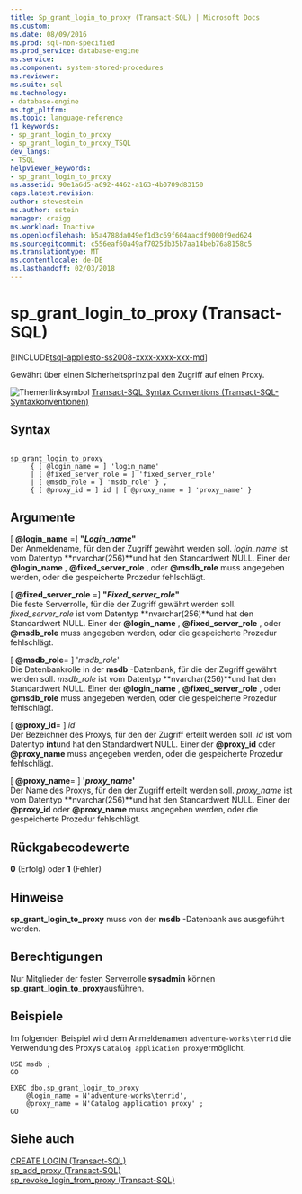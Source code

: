 ```yaml
---
title: Sp_grant_login_to_proxy (Transact-SQL) | Microsoft Docs
ms.custom: 
ms.date: 08/09/2016
ms.prod: sql-non-specified
ms.prod_service: database-engine
ms.service: 
ms.component: system-stored-procedures
ms.reviewer: 
ms.suite: sql
ms.technology:
- database-engine
ms.tgt_pltfrm: 
ms.topic: language-reference
f1_keywords:
- sp_grant_login_to_proxy
- sp_grant_login_to_proxy_TSQL
dev_langs:
- TSQL
helpviewer_keywords:
- sp_grant_login_to_proxy
ms.assetid: 90e1a6d5-a692-4462-a163-4b0709d83150
caps.latest.revision: 
author: stevestein
ms.author: sstein
manager: craigg
ms.workload: Inactive
ms.openlocfilehash: b5a4788da049ef1d3c69f604aacdf9000f9ed624
ms.sourcegitcommit: c556eaf60a49af7025db35b7aa14beb76a8158c5
ms.translationtype: MT
ms.contentlocale: de-DE
ms.lasthandoff: 02/03/2018
---
```

# <a name="spgrantlogintoproxy-transact-sql"></a>sp_grant_login_to_proxy (Transact-SQL)
[!INCLUDE[tsql-appliesto-ss2008-xxxx-xxxx-xxx-md](../../includes/tsql-appliesto-ss2008-xxxx-xxxx-xxx-md.md)]

  Gewährt über einen Sicherheitsprinzipal den Zugriff auf einen Proxy.  

  
 ![Themenlinksymbol](../../database-engine/configure-windows/media/topic-link.gif "Topic link icon") [Transact-SQL Syntax Conventions (Transact-SQL-Syntaxkonventionen)](../../t-sql/language-elements/transact-sql-syntax-conventions-transact-sql.md)  
  
## <a name="syntax"></a>Syntax  
  
```  
  
sp_grant_login_to_proxy   
     { [ @login_name = ] 'login_name'   
     | [ @fixed_server_role = ] 'fixed_server_role'   
     | [ @msdb_role = ] 'msdb_role' } ,   
     { [ @proxy_id = ] id | [ @proxy_name = ] 'proxy_name' }  
```  
  
## <a name="arguments"></a>Argumente  
 [  **@login_name**  =] **"***Login_name***"**  
 Der Anmeldename, für den der Zugriff gewährt werden soll. *login_name* ist vom Datentyp **nvarchar(256)**und hat den Standardwert NULL. Einer der  **@login_name** ,  **@fixed_server_role** , oder  **@msdb_role**  muss angegeben werden, oder die gespeicherte Prozedur fehlschlägt.  
  
 [  **@fixed_server_role** =] **"***Fixed_server_role***"**  
 Die feste Serverrolle, für die der Zugriff gewährt werden soll. *fixed_server_role* ist vom Datentyp **nvarchar(256)**und hat den Standardwert NULL. Einer der  **@login_name** ,  **@fixed_server_role** , oder  **@msdb_role**  muss angegeben werden, oder die gespeicherte Prozedur fehlschlägt.  
  
 [ **@msdb_role**= ] '*msdb_role*'  
 Die Datenbankrolle in der **msdb** -Datenbank, für die der Zugriff gewährt werden soll. *msdb_role* ist vom Datentyp **nvarchar(256)**und hat den Standardwert NULL. Einer der  **@login_name** ,  **@fixed_server_role** , oder  **@msdb_role**  muss angegeben werden, oder die gespeicherte Prozedur fehlschlägt.  
  
 [ **@proxy_id**= ] *id*  
 Der Bezeichner des Proxys, für den der Zugriff erteilt werden soll. *id* ist vom Datentyp **int**und hat den Standardwert NULL. Einer der  **@proxy_id**  oder  **@proxy_name**  muss angegeben werden, oder die gespeicherte Prozedur fehlschlägt.  
  
 [ **@proxy_name**= ] **'***proxy_name***'**  
 Der Name des Proxys, für den der Zugriff erteilt werden soll. *proxy_name* ist vom Datentyp **nvarchar(256)**und hat den Standardwert NULL. Einer der  **@proxy_id**  oder  **@proxy_name**  muss angegeben werden, oder die gespeicherte Prozedur fehlschlägt.  
  
## <a name="return-code-values"></a>Rückgabecodewerte  
 **0** (Erfolg) oder **1** (Fehler)  
  
## <a name="remarks"></a>Hinweise  
 **sp_grant_login_to_proxy** muss von der **msdb** -Datenbank aus ausgeführt werden.  
  
## <a name="permissions"></a>Berechtigungen  
 Nur Mitglieder der festen Serverrolle **sysadmin** können **sp_grant_login_to_proxy**ausführen.  
  
## <a name="examples"></a>Beispiele  
 Im folgenden Beispiel wird dem Anmeldenamen `adventure-works\terrid` die Verwendung des Proxys `Catalog application proxy`ermöglicht.  
  
```  
USE msdb ;  
GO  
  
EXEC dbo.sp_grant_login_to_proxy  
    @login_name = N'adventure-works\terrid',  
    @proxy_name = N'Catalog application proxy' ;  
GO  
```  
  
## <a name="see-also"></a>Siehe auch  
 [CREATE LOGIN &#40;Transact-SQL&#41;](../../t-sql/statements/create-login-transact-sql.md)   
 [sp_add_proxy &#40;Transact-SQL&#41;](../../relational-databases/system-stored-procedures/sp-add-proxy-transact-sql.md)   
 [sp_revoke_login_from_proxy &#40;Transact-SQL&#41;](../../relational-databases/system-stored-procedures/sp-revoke-login-from-proxy-transact-sql.md)  
  
  
